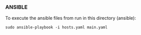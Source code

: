 ### ANSIBLE
To execute the ansible files from run in this directory (ansible):
```shell
sudo ansible-playbook -i hosts.yaml main.yaml
```